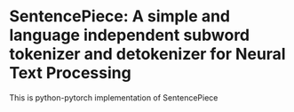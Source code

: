 # SentencePiece: A simple and language independent subword tokenizer and detokenizer for Neural Text Processing

This is python-pytorch implementation of SentencePiece
